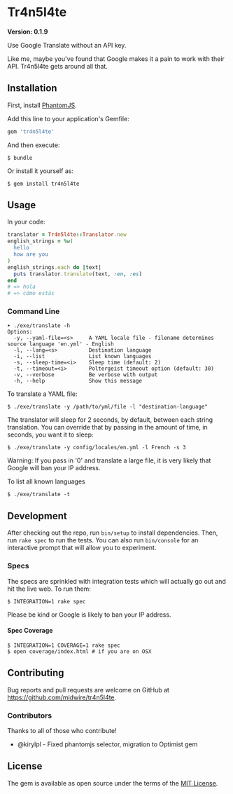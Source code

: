 # Tr4n5l4te

**Version: 0.1.9**

Use Google Translate without an API key.

Like me, maybe you've found that Google makes it a pain to work with their API. Tr4n5l4te gets around all that.

## Installation

First, install [PhantomJS](http://phantomjs.org/).

Add this line to your application's Gemfile:

```ruby
gem 'tr4n5l4te'
```

And then execute:

    $ bundle

Or install it yourself as:

    $ gem install tr4n5l4te

## Usage

In your code:

```ruby
translator = Tr4n5l4te::Translator.new
english_strings = %w(
  hello
  how are you
)
english_strings.each do |text|
  puts translator.translate(text, :en, :es)
end
# => hola
# => cómo estás
```

### Command Line

    ➤ ./exe/translate -h
    Options:
      -y, --yaml-file=<s>     A YAML locale file - filename determines source language 'en.yml' - English
      -l, --lang=<s>          Destination language
      -i, --list              List known languages
      -s, --sleep-time=<i>    Sleep time (default: 2)
      -t, --timeout=<i>       Poltergeist timeout option (default: 30)
      -v, --verbose           Be verbose with output
      -h, --help              Show this message

To translate a YAML file:

    $ ./exe/translate -y /path/to/yml/file -l "destination-language"

The translator will sleep for 2 seconds, by default, between each string translation. You can override that by passing in the amount of time, in seconds, you want it to sleep:

    $ ./exe/translate -y config/locales/en.yml -l French -s 3

Warning: If you pass in '0' and translate a large file, it is very likely that Google will ban your IP address.

To list all known languages

    $ ./exe/translate -t

## Development

After checking out the repo, run `bin/setup` to install dependencies. Then, run `rake spec` to run the tests. You can also run `bin/console` for an interactive prompt that will allow you to experiment.

### Specs

The specs are sprinkled with integration tests which will actually go out and hit the live web. To run them:

    $ INTEGRATION=1 rake spec

Please be kind or Google is likely to ban your IP address.

#### Spec Coverage

    $ INTEGRATION=1 COVERAGE=1 rake spec
    $ open coverage/index.html # if you are on OSX

## Contributing

Bug reports and pull requests are welcome on GitHub at https://github.com/midwire/tr4n5l4te.

### Contributors

Thanks to all of those who contribute!

* @kirylpl - Fixed phantomjs selector, migration to Optimist gem

## License

The gem is available as open source under the terms of the [MIT License](http://opensource.org/licenses/MIT).

